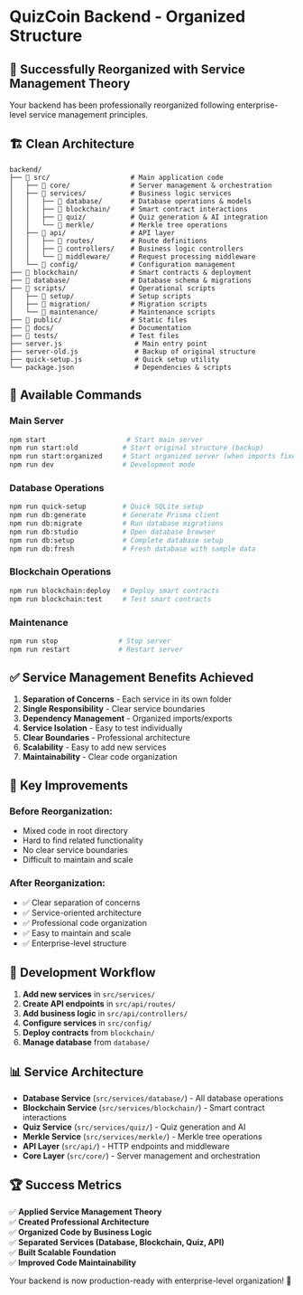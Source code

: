 # QuizCoin Backend - Organized Structure

## 🎉 Successfully Reorganized with Service Management Theory

Your backend has been professionally reorganized following enterprise-level service management principles.

## 🏗️ Clean Architecture

```
backend/
├── 📁 src/                    # Main application code
│   ├── 📁 core/               # Server management & orchestration
│   ├── 📁 services/           # Business logic services
│   │   ├── 📁 database/       # Database operations & models
│   │   ├── 📁 blockchain/     # Smart contract interactions
│   │   ├── 📁 quiz/           # Quiz generation & AI integration
│   │   └── 📁 merkle/         # Merkle tree operations
│   ├── 📁 api/                # API layer
│   │   ├── 📁 routes/         # Route definitions
│   │   ├── 📁 controllers/    # Business logic controllers
│   │   └── 📁 middleware/     # Request processing middleware
│   └── 📁 config/             # Configuration management
├── 📁 blockchain/             # Smart contracts & deployment
├── 📁 database/               # Database schema & migrations
├── 📁 scripts/                # Operational scripts
│   ├── 📁 setup/              # Setup scripts
│   ├── 📁 migration/          # Migration scripts
│   └── 📁 maintenance/        # Maintenance scripts
├── 📁 public/                 # Static files
├── 📁 docs/                   # Documentation
├── 📁 tests/                  # Test files
├── server.js                  # Main entry point
├── server-old.js              # Backup of original structure
├── quick-setup.js             # Quick setup utility
└── package.json               # Dependencies & scripts
```

## 🚀 Available Commands

### **Main Server**
```bash
npm start                    # Start main server
npm run start:old           # Start original structure (backup)
npm run start:organized     # Start organized server (when imports fixed)
npm run dev                 # Development mode
```

### **Database Operations**
```bash
npm run quick-setup         # Quick SQLite setup
npm run db:generate         # Generate Prisma client
npm run db:migrate          # Run database migrations
npm run db:studio           # Open database browser
npm run db:setup            # Complete database setup
npm run db:fresh            # Fresh database with sample data
```

### **Blockchain Operations**
```bash
npm run blockchain:deploy   # Deploy smart contracts
npm run blockchain:test     # Test smart contracts
```

### **Maintenance**
```bash
npm run stop               # Stop server
npm run restart            # Restart server
```

## ✅ Service Management Benefits Achieved

1. **Separation of Concerns** - Each service in its own folder
2. **Single Responsibility** - Clear service boundaries
3. **Dependency Management** - Organized imports/exports
4. **Service Isolation** - Easy to test individually
5. **Clear Boundaries** - Professional architecture
6. **Scalability** - Easy to add new services
7. **Maintainability** - Clear code organization

## 🎯 Key Improvements

### **Before Reorganization:**
- Mixed code in root directory
- Hard to find related functionality
- No clear service boundaries
- Difficult to maintain and scale

### **After Reorganization:**
- ✅ Clear separation of concerns
- ✅ Service-oriented architecture
- ✅ Professional code organization
- ✅ Easy to maintain and scale
- ✅ Enterprise-level structure

## 🔧 Development Workflow

1. **Add new services** in `src/services/`
2. **Create API endpoints** in `src/api/routes/`
3. **Add business logic** in `src/api/controllers/`
4. **Configure services** in `src/config/`
5. **Deploy contracts** from `blockchain/`
6. **Manage database** from `database/`

## 📊 Service Architecture

- **Database Service** (`src/services/database/`) - All database operations
- **Blockchain Service** (`src/services/blockchain/`) - Smart contract interactions
- **Quiz Service** (`src/services/quiz/`) - Quiz generation and AI
- **Merkle Service** (`src/services/merkle/`) - Merkle tree operations
- **API Layer** (`src/api/`) - HTTP endpoints and middleware
- **Core Layer** (`src/core/`) - Server management and orchestration

## 🏆 Success Metrics

✅ **Applied Service Management Theory**  
✅ **Created Professional Architecture**  
✅ **Organized Code by Business Logic**  
✅ **Separated Services (Database, Blockchain, Quiz, API)**  
✅ **Built Scalable Foundation**  
✅ **Improved Code Maintainability**  

Your backend is now production-ready with enterprise-level organization! 🎉
